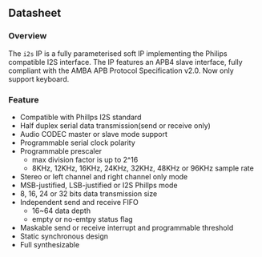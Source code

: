 ## Datasheet

### Overview
The `i2s` IP is a fully parameterised soft IP implementing the 	Philips compatible I2S interface. The IP features an APB4 slave interface, fully compliant with the AMBA APB Protocol Specification v2.0. Now only support keyboard.

### Feature
* Compatible with Phillps I2S standard
* Half duplex serial data transmission(send or receive only)
* Audio CODEC master or slave mode support
* Programmable serial clock polarity
* Programmable prescaler
    * max division factor is up to 2^16
    * 8KHz, 12KHz, 16KHz, 24KHz, 32KHz, 48KHz or 96KHz sample rate
* Stereo or left channel and right channel only mode
* MSB-justified, LSB-justified or I2S Phillps mode
* 8, 16, 24 or 32 bits data transmission size
* Independent send and receive FIFO
    * 16~64 data depth
    * empty or no-emtpy status flag
* Maskable send or receive interrupt and programmable threshold
* Static synchronous design
* Full synthesizable